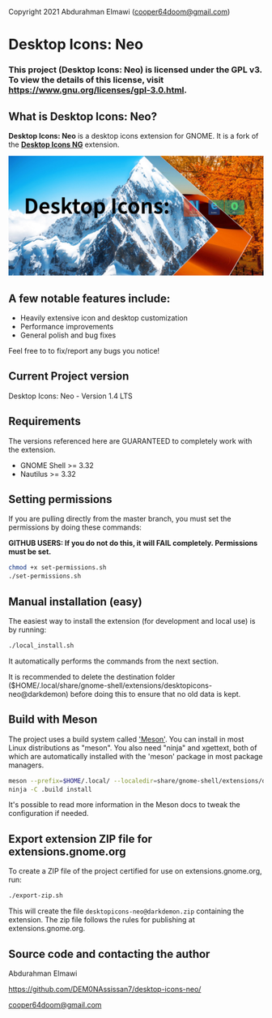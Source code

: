 Copyright 2021 Abdurahman Elmawi (cooper64doom@gmail.com)

# Desktop Icons: Neo

### This project (Desktop Icons: Neo) is licensed under the GPL v3. To view the details of this license, visit https://www.gnu.org/licenses/gpl-3.0.html.

## What is Desktop Icons: Neo?

**Desktop Icons: Neo** is a desktop icons extension for GNOME. It is a fork of the [**Desktop Icons NG**](https://extensions.gnome.org/extension/2087/desktop-icons-ng-ding/) extension.

![Image of Desktop Icons: Neo](https://github.com/DEM0NAssissan7/desktop-icons-neo/blob/main/Desktop%20Icons:%20Neo.jpg)

## A few notable features include:
 
 * Heavily extensive icon and desktop customization
 * Performance improvements
 * General polish and bug fixes

Feel free to to fix/report any bugs you notice!

## Current Project version

Desktop Icons: Neo - Version 1.4 LTS

## Requirements

The versions referenced here are GUARANTEED to completely work with the extension.
* GNOME Shell >= 3.32
* Nautilus >= 3.32

## Setting permissions

If you are pulling directly from the master branch, you must set the permissions by doing these commands:

**GITHUB USERS: If you do not do this, it will FAIL completely. Permissions must be set.**

```bash
chmod +x set-permissions.sh
./set-permissions.sh
```

## Manual installation (easy)

The easiest way to install the extension (for development and local use) is by running:
```bash
./local_install.sh
```
It automatically performs  the commands from the next section.

It is recommended to delete the destination folder ($HOME/.local/share/gnome-shell/extensions/desktopicons-neo@darkdemon) before doing this to ensure that no old data is kept.

## Build with Meson

The project uses a build system called ['Meson'](https://mesonbuild.com/). You can install
in most Linux distributions as "meson". You also need "ninja" and xgettext, both of which are automatically installed with the 'meson' package in most package managers.

```bash
meson --prefix=$HOME/.local/ --localedir=share/gnome-shell/extensions/desktopicons-neo@darkdemon/locale .build
ninja -C .build install
```

It's possible to read more information in the Meson docs to tweak the configuration if needed.

## Export extension ZIP file for extensions.gnome.org

To create a ZIP file of the project certified for use on extensions.gnome.org, run:

```bash
./export-zip.sh
```

This will create the file `desktopicons-neo@darkdemon.zip` containing the extension. The zip file follows the rules for publishing at extensions.gnome.org.

## Source code and contacting the author

Abdurahman Elmawi

https://github.com/DEM0NAssissan7/desktop-icons-neo/

cooper64doom@gmail.com
